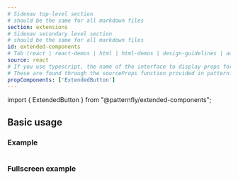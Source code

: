 ```yaml
---
# Sidenav top-level section
# should be the same for all markdown files
section: extensions
# Sidenav secondary level section
# should be the same for all markdown files
id: extended-components
# Tab (react | react-demos | html | html-demos | design-guidelines | accessibility)
source: react
# If you use typescript, the name of the interface to display props for
# These are found through the sourceProps function provided in patternfly-docs.source.js
propComponents: ['ExtendedButton']
---
```


import { ExtendedButton } from "@patternfly/extended-components";

## Basic usage

### Example

```js file="./Basic.tsx"

```

### Fullscreen example

```js file="./Basic.tsx" isFullscreen

```
